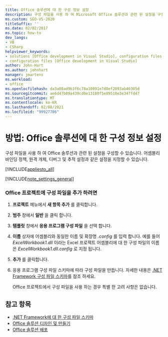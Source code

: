 ```yaml
---
title: Office 솔루션에 대 한 구성 정보 설정
description: 구성 파일을 사용 하 여 Microsoft Office 솔루션과 관련 된 설정을 구성 하는 방법에 대해 알아봅니다.
ms.custom: SEO-VS-2020
titleSuffix: ''
ms.date: 02/02/2017
ms.topic: how-to
dev_langs:
- VB
- CSharp
helpviewer_keywords:
- solutions [Office development in Visual Studio], configuration files
- configuration files [Office development in Visual Studio]
author: John-Hart
ms.author: johnhart
manager: jmartens
ms.workload:
- office
ms.openlocfilehash: da3a08ad9b3f6c78a10891e7d8ef2093ab46305d
ms.sourcegitcommit: ae6d47b09a439cd0e13180f5e89510e3e347fd47
ms.translationtype: MT
ms.contentlocale: ko-KR
ms.lasthandoff: 02/08/2021
ms.locfileid: "99927706"
---
```

# <a name="how-to-set-up-configuration-information-for-an-office-solution"></a>방법: Office 솔루션에 대 한 구성 정보 설정
  구성 파일을 사용 하 여 Office 솔루션과 관련 된 설정을 구성할 수 있습니다. 어셈블리 바인딩 정책, 원격 개체, 디버그 및 추적 설정과 같은 설정을 지정할 수 있습니다.

 [!INCLUDE[appliesto_all](../vsto/includes/appliesto-all-md.md)]

 [!INCLUDE[note_settings_general](../sharepoint/includes/note-settings-general-md.md)]

### <a name="to-add-a-configuration-file-to-your-office-project"></a>Office 프로젝트에 구성 파일을 추가 하려면

1. **프로젝트** 메뉴에서 **새 항목 추가** 를 클릭합니다.

2. **범주** 창에서 **일반** 을 클릭 합니다.

3. **템플릿** 창에서 **응용 프로그램 구성 파일** 을 선택 합니다.

4. **이름** 상자에 어셈블리와 동일한 이름 및 확장명 *.config* 를 입력 합니다. 예를 들어 *ExcelWorkbook1.dll* 이라는 Excel 프로젝트 어셈블리에 대 한 구성 파일의 이름은 *ExcelWorkbook1.dll.config* 로 지정 됩니다.

5. **추가** 를 클릭합니다.

6. 응용 프로그램 구성 파일 스키마에 따라 구성 파일을 만듭니다. 자세한 내용은 [.NET Framework 구성 파일 스키마](/dotnet/framework/configure-apps/file-schema/index)를 참조 하세요.

   Office 프로젝트에서 구성 파일을 사용 하는 경우 특별 한 고려 사항은 없습니다.

## <a name="see-also"></a>참고 항목
- [.NET Framework에 대 한 구성 파일 스키마](/dotnet/framework/configure-apps/file-schema/index)
- [Office 솔루션 디자인 및 만들기](../vsto/designing-and-creating-office-solutions.md)
- [Office 솔루션 배포](../vsto/deploying-an-office-solution.md)
